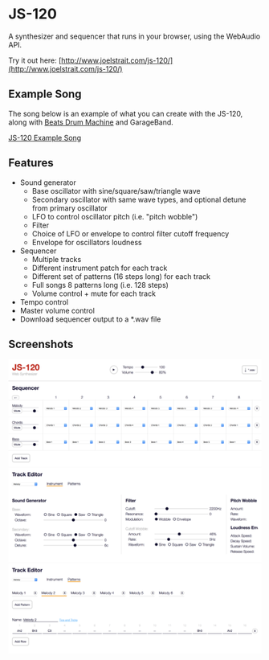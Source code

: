 # JS-120

A synthesizer and sequencer that runs in your browser, using the WebAudio API.

Try it out here: [http://www.joelstrait.com/js-120/](http://www.joelstrait.com/js-120/)

## Example Song

The song below is an example of what you can create with the JS-120, along with [Beats Drum Machine](http://beatsdrummachine.com) and GarageBand.

[JS-120 Example Song](http://www.joelstrait.com/js-120/js-120-demo.m4a)

## Features

* Sound generator
  * Base oscillator with sine/square/saw/triangle wave
  * Secondary oscillator with same wave types, and optional detune from primary oscillator
  * LFO to control oscillator pitch (i.e. "pitch wobble")
  * Filter
  * Choice of LFO or envelope to control filter cutoff frequency
  * Envelope for oscillators loudness
* Sequencer
  * Multiple tracks
  * Different instrument patch for each track
  * Different set of patterns (16 steps long) for each track
  * Full songs 8 patterns long (i.e. 128 steps)
  * Volume control + mute for each track
* Tempo control
* Master volume control
* Download sequencer output to a *.wav file

## Screenshots
![JS-120 Sequencer](js-120-sequencer.png)
![JS-120 Instrument Editor](js-120-instrument-editor.png)
![JS-120 Pattern Editor](js-120-pattern-editor.png)
